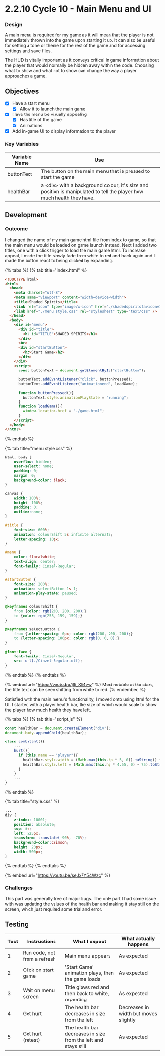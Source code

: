 # 2.2.10 Cycle 10 - Main Menu and UI

### Design

A main menu is required for my game as it will mean that the player is not immediately thrown into the game upon starting it up. It can also be useful for setting a tone or theme for the rest of the game and for accessing settings and save files.

The HUD is vitally important as it conveys critical in game information about the player that would normally be hidden away within the code. Choosing what to show and what not to show can change the way a player approaches a game.

## Objectives

* [x] Have a start menu
  * [x] Allow it to launch the main game
* [x] Have the menu be visually appealing
  * [x] Has title of the game
  * [x] Animations
* [x] Add in-game UI to display information to the player

### Key Variables

| Variable Name | Use                                                                                                                    |
| ------------- | ---------------------------------------------------------------------------------------------------------------------- |
| buttonText    | The button on the main menu that is pressed to start the game                                                          |
| healthBar     | a \<div> with a background colour, it's size and position is manipulated to tell the player how much health they have. |

## Development

### Outcome

I changed the name of my main game html file from index to game, so that the main menu would be loaded on game launch instead. Next I added two titles, one with a click trigger to load the main game html. To increase appeal, I made the title slowly fade from white to red and back again and I made the button react to being clicked by expanding.

{% tabs %}
{% tab title="index.html" %}
```html
<!DOCTYPE html>
<html>
  <head>
    <meta charset="utf-8">
    <meta name="viewport" content="width=device-width">
    <title>Shaded Spirits</title>
    <link rel="icon" type="image/x-icon" href="./shadedspiritsfaviconv1.png">
    <link href="./menu style.css" rel="stylesheet" type="text/css" />
  </head>
  <body>
    <div id="menu">
      <div id="title">
        <h1 id="TITLE">SHADED SPIRITS</h1>
      </div>
      <br>
      <div id="startButton">
        <h2>Start Game</h2>
      </div>
    </div>
    <script>
      const buttonText = document.getElementById("startButton");

      buttonText.addEventListener("click", buttonPressed);
      buttonText.addEventListener("animationend", loadGame);

      function buttonPressed(){
        buttonText.style.animationPlayState = "running";
      }
      function loadGame(){
        window.location.href = "./game.html";
      }
    </script>
  </body>
</html>
```
{% endtab %}

{% tab title="menu style.css" %}
```css
html, body {
    overflow: hidden;
    user-select: none;
    padding: 0;
    margin: 0;
    background-color: black;
}

canvas {
    width: 100%; 
    height: 100%;
    padding: 0;
    outline:none;
}

#title {
    font-size: 600%;
    animation: colourShift 5s infinite alternate;
    letter-spacing: 10px;
}

#menu {
    color: floralwhite;
    text-align: center;
    font-family: Cinzel-Regular;
}

#startButton {
    font-size: 200%;
    animation: selectButton 1s 1;
    animation-play-state: paused;
}

@keyframes colourShift {
    from {color: rgb(200, 200, 200);}
    to {color: rgb(255, 159, 159);}
}

@keyframes selectButton {
    from {letter-spacing: 0px; color: rgb(200, 200, 200);}
    to {letter-spacing: 100px; color: rgb(0, 0, 0);}
}

@font-face {
    font-family: Cinzel-Regular;
    src: url(./Cinzel-Regular.otf);
}
```
{% endtab %}
{% endtabs %}

{% embed url="https://youtu.be/jIIi_Xli4vw" %}
Most notable at the start, the title text can be seen shifting from white to red.
{% endembed %}

Satisfied with the main menu's functionality, I moved onto using html for the UI. I started with a player health bar, the size of which would scale to show the player how much health they have left.&#x20;

{% tabs %}
{% tab title="script.js" %}
```javascript
const healthBar = document.createElement("div");
document.body.appendChild(healthBar);

class combatant(){
    ...
    hurt(){
      if (this.name == "player"){
        healthBar.style.width = (Math.max(this.hp * 5, 0)).toString() + "px";
        healthBar.style.left = (Math.max(this.hp * 4.55, 0) + 75).toString() + "px";
      }
    }
    ...
}
```
{% endtab %}

{% tab title="style.css" %}
```css
...
div {
    z-index: 10001;
    position: absolute;
    top: 5%;
    left: 525px;
    transform: translate(-90%, -70%);
    background-color:crimson;
    height: 20px;
    width: 500px;
}
```
{% endtab %}
{% endtabs %}

{% embed url="https://youtu.be/seJx7Y54Wzc" %}

### Challenges

This part was generally free of major bugs. The only part I had some issue with was updating the values of the health bar and making it stay still on the screen, which just required some trial and error.

## Testing

| Test | Instructions                 | What I expect                                                  | What actually happens                 |
| ---- | ---------------------------- | -------------------------------------------------------------- | ------------------------------------- |
| 1    | Run code, not from a refresh | Main menu appears                                              | As expected                           |
| 2    | Click on start game          | 'Start Game' animation plays, then the game loads              | As expected                           |
| 3    | Wait on menu screen          | Title glows red and then back to white, repeating              | As expected                           |
| 4    | Get hurt                     | The health bar decreases in size from the left                 | Decreases in width but moves slightly |
| 5    | Get hurt (retest)            | The health bar decreases in size from the left and stays still | As expected                           |
